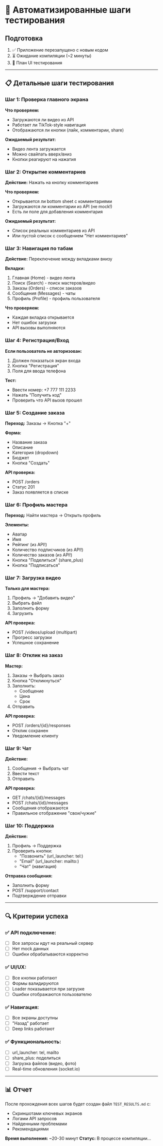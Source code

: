 # 🤖 Автоматизированные шаги тестирования

## Подготовка

1. ✅ Приложение перезапущено с новым кодом
2. ⏳ Ожидание компиляции (~2 минуты)
3. 🎯 План UI тестирования

---

## 📋 Детальные шаги тестирования

### Шаг 1: Проверка главного экрана
**Что проверяем:**
- Загружаются ли видео из API
- Работает ли TikTok-style навигация
- Отображаются ли кнопки (лайк, комментарии, share)

**Ожидаемый результат:**
- Видео лента загружается
- Можно свайпать вверх/вниз
- Кнопки реагируют на нажатия

### Шаг 2: Открытие комментариев
**Действие:** Нажать на кнопку комментариев

**Что проверяем:**
- Открывается ли bottom sheet с комментариями
- Загружаются ли комментарии из API (не mock!)
- Есть ли поле для добавления комментария

**Ожидаемый результат:**
- Список реальных комментариев из API
- Или пустой список с сообщением "Нет комментариев"

### Шаг 3: Навигация по табам
**Действие:** Переключение между вкладками внизу

**Вкладки:**
1. Главная (Home) - видео лента
2. Поиск (Search) - поиск мастеров/видео
3. Заказы (Orders) - список заказов
4. Сообщения (Messages) - чаты
5. Профиль (Profile) - профиль пользователя

**Что проверяем:**
- Каждая вкладка открывается
- Нет ошибок загрузки
- API вызовы выполняются

### Шаг 4: Регистрация/Вход
**Если пользователь не авторизован:**
1. Должен показаться экран входа
2. Кнопка "Регистрация"
3. Поля для ввода телефона

**Тест:**
- Ввести номер: +7 777 111 2233
- Нажать "Получить код"
- Проверить что API вызов прошел

### Шаг 5: Создание заказа
**Переход:** Заказы → Кнопка "+"

**Форма:**
- Название заказа
- Описание
- Категория (dropdown)
- Бюджет
- Кнопка "Создать"

**API проверка:**
- POST /orders
- Статус 201
- Заказ появляется в списке

### Шаг 6: Профиль мастера
**Переход:** Найти мастера → Открыть профиль

**Элементы:**
- Аватар
- Имя
- Рейтинг (из API!)
- Количество подписчиков (из API!)
- Количество заказов (из API!)
- Кнопка "Поделиться" (share_plus)
- Кнопка "Подписаться"

### Шаг 7: Загрузка видео
**Только для мастера:**
1. Профиль → "Добавить видео"
2. Выбрать файл
3. Заполнить форму
4. Загрузить

**API проверка:**
- POST /videos/upload (multipart)
- Прогресс загрузки
- Успешное сохранение

### Шаг 8: Отклик на заказ
**Мастер:**
1. Заказы → Выбрать заказ
2. Кнопка "Откликнуться"
3. Заполнить:
   - Сообщение
   - Цена
   - Срок
4. Отправить

**API проверка:**
- POST /orders/{id}/responses
- Отклик сохранен
- Уведомление клиенту

### Шаг 9: Чат
**Действие:**
1. Сообщения → Выбрать чат
2. Ввести текст
3. Отправить

**API проверка:**
- GET /chats/{id}/messages
- POST /chats/{id}/messages
- Сообщения отображаются
- Правильное отображение "свои/чужие"

### Шаг 10: Поддержка
**Действие:**
1. Профиль → Поддержка
2. Проверить кнопки:
   - "Позвонить" (url_launcher: tel:)
   - "Email" (url_launcher: mailto:)
   - "Чат" (навигация)

**Отправка сообщения:**
- Заполнить форму
- POST /support/contact
- Подтверждение отправки

---

## 🔍 Критерии успеха

### ✅ API подключение:
- [ ] Все запросы идут на реальный сервер
- [ ] Нет mock данных
- [ ] Ошибки обрабатываются корректно

### ✅ UI/UX:
- [ ] Все кнопки работают
- [ ] Формы валидируются
- [ ] Loader показывается при загрузке
- [ ] Ошибки отображаются пользователю

### ✅ Навигация:
- [ ] Все экраны доступны
- [ ] "Назад" работает
- [ ] Deep links работают

### ✅ Функциональность:
- [ ] url_launcher: tel, mailto
- [ ] share_plus: поделиться
- [ ] Загрузка файлов (видео, фото)
- [ ] Real-time обновления (socket.io)

---

## 📊 Отчет

После прохождения всех шагов будет создан файл `TEST_RESULTS.md` с:
- Скриншотами ключевых экранов
- Логами API запросов
- Найденными проблемами
- Рекомендациями

**Время выполнения:** ~20-30 минут
**Статус:** В процессе компиляции...

